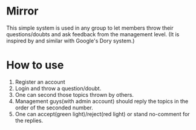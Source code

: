 # Mirror
This simple system is used in any group to let members throw their questions/doubts and ask feedback from the management level.
(It is inspired by and similar with Google's Dory system.)

# How to use
1. Register an account
2. Login and throw a question/doubt.
3. One can second those topics thrown by others.
4. Management guys(with admin account) should reply the topics in the order of the seconded number.
5. One can accept(green light)/reject(red light) or stand no-comment for the replies.
